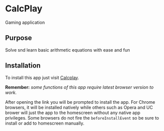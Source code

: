 # CalcPlay
Gaming application

## Purpose
Solve snd learn basic arithmetic equations with ease and fun

## Installation
To install this app just visit [Calcplay](https://mark-code789.github.io/Calcplay/).

**Remember:** 
_some functions of this app require latest browser version to work._

After opening the link you will be prompted to install the app. For Chrome browsers, it will be installed natively while others such as Opera and UC brower will just the app to the homescreen without any native app privileges. Some browsers do not fire the `beforeInstallEvent` so be sure to install or add to homescreen manually.
